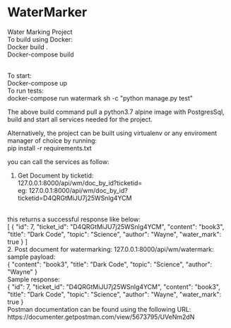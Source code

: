 # WaterMarker
Water Marking Project
 <br />
To build using Docker:<br />
  Docker build .<br />
  Docker-compose build

 <br />
To start:<br />
  Docker-compose up

 <br />
To run tests:<br />
  docker-compose run watermark sh -c "python manage.py test"


The above build command pull a python3.7 alpine image with PostgresSql,
build and start all services needed for the project.

Alternatively, the project can be built using virtualenv or any enviroment
manager of choice by running:<br />
  pip install -r requirements.txt

you can call the services as follow:
 <br />
  1. Get Document by ticketid:<br />
      127.0.0.1:8000/api/wm/doc_by_id?ticketid=<ticketid> <br />
      eg:
        127.0.0.1:8000/api/wm/doc_by_id?ticketid=D4QRGtMiJU7j25WSnlg4YCM
  <br />
      this returns a successful response like below:
  <br />
      [
          {
              "id": 7,
              "ticket_id": "D4QRGtMiJU7j25WSnlg4YCM",
              "content": "book3",
              "title": "Dark Code",
              "topic": "Science",
              "author": "Wayne",
              "water_mark": true
          }
        ]
 <br />
  2. Post document for watermarking:
      127.0.0.1:8000/api/wm/watermark:
  <br />
        sample payload:<br />
          {
            "content": "book3",
            "title": "Dark Code",
            "topic": "Science",
            "author": "Wayne"
          }
  <br />
        Sample response:<br />
        {
          "id": 7,
          "ticket_id": "D4QRGtMiJU7j25WSnlg4YCM",
          "content": "book3",
          "title": "Dark Code",
          "topic": "Science",
          "author": "Wayne",
          "water_mark": true
        }
  <br />
  Postman documentation can be found using the following URL:
  https://documenter.getpostman.com/view/5673795/UVeNm2dN
